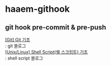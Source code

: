 # haaem-githook
## git hook pre-commit & pre-push

[[Git] Git 기초](https://minimumcat.tistory.com/11)  
: git 블로그   
[[Unix/Linux] Shell Script(쉘 스크립트) 기초](https://minimumcat.tistory.com/12)  
: shell script 블로그  
